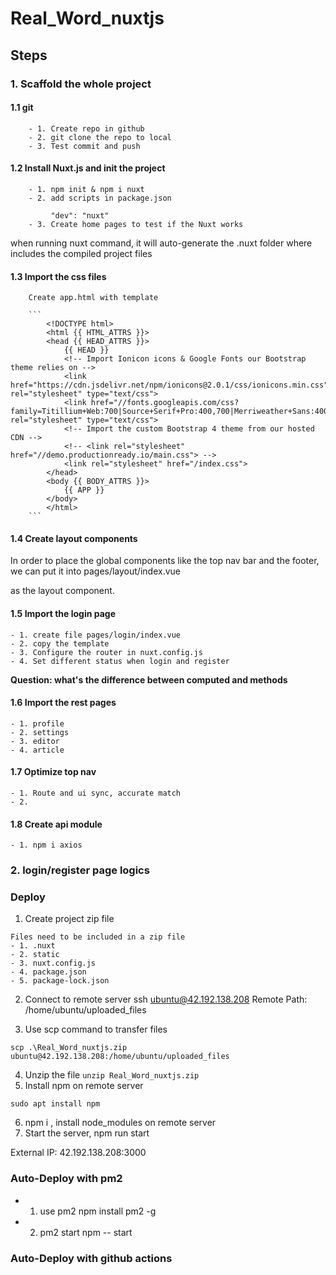 # Real_Word_nuxtjs
## Steps

### 1. Scaffold the whole project

#### 1.1 git 

        - 1. Create repo in github
        - 2. git clone the repo to local
        - 3. Test commit and push 

#### 1.2 Install Nuxt.js and init the project
        
        - 1. npm init & npm i nuxt
        - 2. add scripts in package.json
             
             "dev": "nuxt"
        - 3. Create home pages to test if the Nuxt works

when running nuxt command, it will auto-generate the .nuxt folder where includes the compiled project files
#### 1.3 Import the css files
        Create app.html with template

        ```
            <!DOCTYPE html>
            <html {{ HTML_ATTRS }}>
            <head {{ HEAD_ATTRS }}>
                {{ HEAD }}
                <!-- Import Ionicon icons & Google Fonts our Bootstrap theme relies on -->
                <link href="https://cdn.jsdelivr.net/npm/ionicons@2.0.1/css/ionicons.min.css" rel="stylesheet" type="text/css">
                <link href="//fonts.googleapis.com/css?family=Titillium+Web:700|Source+Serif+Pro:400,700|Merriweather+Sans:400,700|Source+Sans+Pro:400,300,600,700,300italic,400italic,600italic,700italic" rel="stylesheet" type="text/css">
                <!-- Import the custom Bootstrap 4 theme from our hosted CDN -->
                <!-- <link rel="stylesheet" href="//demo.productionready.io/main.css"> -->
                <link rel="stylesheet" href="/index.css">
            </head>
            <body {{ BODY_ATTRS }}>
                {{ APP }}
            </body>
            </html>
        ```

#### 1.4 Create layout components

In order to place the global components like the top nav bar and the footer, we can put it into pages/layout/index.vue

as the layout component.

#### 1.5 Import the login page

    - 1. create file pages/login/index.vue
    - 2. copy the template
    - 3. Configure the router in nuxt.config.js 
    - 4. Set different status when login and register

**Question: what's the difference between computed and methods**

#### 1.6 Import the rest pages
    - 1. profile
    - 2. settings
    - 3. editor
    - 4. article

#### 1.7 Optimize top nav
    - 1. Route and ui sync, accurate match 
    - 2. 


#### 1.8 Create api module
    - 1. npm i axios


### 2. login/register page logics





### Deploy
   1. Create project zip file

    Files need to be included in a zip file
    - 1. .nuxt
    - 2. static
    - 3. nuxt.config.js
    - 4. package.json
    - 5. package-lock.json

   2. Connect to remote server  ssh ubuntu@42.192.138.208
   Remote Path:  /home/ubuntu/uploaded_files

   3. Use scp command to transfer files
   ```
   scp .\Real_Word_nuxtjs.zip ubuntu@42.192.138.208:/home/ubuntu/uploaded_files
   ``` 
   4. Unzip the file
    ```
    unzip Real_Word_nuxtjs.zip
    ```
   5. Install npm on remote server

   ```
   sudo apt install npm
   ```
   6. npm i , install node_modules on remote server
   7. Start the server, npm run start 


External IP: 42.192.138.208:3000



### Auto-Deploy with pm2
  - 1. use pm2   npm install pm2 -g
  - 2. pm2 start npm -- start

### Auto-Deploy with github actions